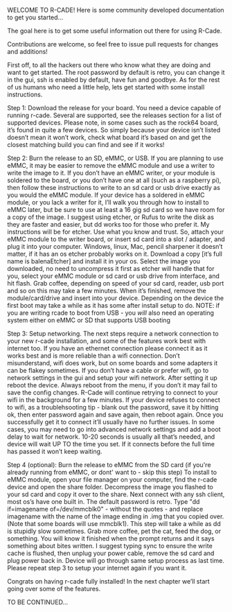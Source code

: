 WELCOME TO R-CADE!
Here is some community developed documentation to get you started...

The goal here is to get some useful information out there for using R-Cade.

Contributions are welcome, so feel free to issue pull requests for changes and additions!

First off, to all the hackers out there who know what they are doing and want to get started.  The root password by default is retro, you can change it in the gui, ssh is enabled by default,  have fun and goodbye.
As for the rest of us humans who need a little help, lets get started with some install instructions.

Step 1: Download the release for your board.
You need a device capable of running r-cade.  Several are supported, see the releases section for a list of supported devices. Please note, in some cases such as the rock64 board, it’s found in quite a few devices.  So simply because your device isn’t listed doesn’t mean it won’t work, check what board it’s based on and get the closest matching build you can find and see if it works!

Step 2: Burn the release to an SD, eMMC, or USB. 
If you are planning to use eMMC, it may be easier to remove the eMMC module and use a writer to write the image to it.  If you don’t have an eMMC writer, or your module is soldered to the board, or you don’t have one at all (such as a raspberry pi), then follow these instructions to write to an sd card or usb drive exactly as you would the eMMC module. If your device has a soldered in eMMC module, or you lack a writer for it, I’ll walk you through how to install to eMMC later, but be sure to use at least a 16 gig sd card so we have room for a copy of the image.  I suggest using etcher, or Rufus to write the disk as they are faster and easier, but dd works too for those who prefer it.  My instructions will be for etcher. Use what you know and trust. So, attach your eMMC module to the writer board, or insert sd card into a slot / adapter, and plug it into your computer.  Windows, linux, Mac, pencil sharpener it doesn’t matter,  if it has an os etcher probably works on it. Download a copy [it’s full name is balenaEtcher] and install it in your os. Select the image you downloaded, no need to uncompress it first as etcher will handle that for you, select your eMMC module or sd card or usb drive from interface, and hit flash.  Grab coffee, depending on speed of your sd card, reader, usb port and so on this may take a few minutes.  When it’s finished, remove the module/card/drive and insert into your device.  Depending on the device the first boot may take a while as it has some after install setup to do.
NOTE: if you are writing rcade to boot from USB - you *will* also need an operating system either on eMMC or SD that supports USB booting

Step 3: Setup networking.
The next steps require a network connection to your new r-cade installation, and some of the features work best with internet too. If you have an ethernet connection please connect it as it works best and is more reliable than a wifi connection.  Don’t misunderstand, wifi does work, but on some boards and some adapters it can be flakey sometimes.  If you don’t have a cable or prefer wifi, go to network settings in the gui and setup your wifi network.  After setting it up reboot the device. Always reboot from the menu, if you don’t it may fail to save the config changes.  R-Cade will continue retrying to connect to your wifi in the background for a few minutes.  If your device refuses to connect to wifi, as a troublehsooting tip - blank out the password, save it by hitting ok, then enter password again and save again, then reboot again.  Once you successfully get it to connect it’ll usually have no further issues.  In some cases, you may need to go into advanced network settings and add a boot delay to wait for network. 10-20 seconds is usually all that’s needed, and device will wait UP TO the time you set.  If it connects before the full time has passed it won’t keep waiting.

Step 4 (optional): Burn the release to eMMC from the SD card (if you're already running from eMMC, or dont' want to - skip this step)
To install to eMMC module, open your file manager on your computer, find the r-cade device and open the share folder.  Decompress the image you flashed to your sd card and copy it over to the share.  Next connect with any ssh client, most os’s have one built in. The default password is retro.  Type "dd if=imagename of=/dev/mmcblk0" - without the quotes - and replace imagename with the name of the image ending in .img that you copied over. (Note that some boards will use mmcblk1).  This step will take a while as dd is stupidly slow sometimes.  Grab more coffee, pet the cat, feed the dog, or something.  You will know it finished when the prompt returns and it says something about bites written. I suggest typing sync to ensure the write cache is flushed, then unplug your power cable, remove the sd card and plug power back in. Device will go through same setup process as last time. Please repeat step 3 to setup your internet again if you want it.

Congrats on having r-cade fully installed!  In the next chapter we’ll start going over some of the features.

TO BE CONTINUED...
